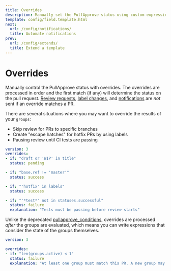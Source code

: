 ```yaml
---
title: Overrides
description: Manually set the PullApprove status using custom expressions.
template: config/field.template.html
next:
  url: /config/notifications/
  title: Automate notifications
prev:
  url: /config/extends/
  title: Extend a template
---
```


# Overrides

Manually control the PullApprove status with overrides.
The overrides are processed in order and the first match (if any) will determine the status on the pull request.
[Review requests](/config/reviews/#request), [label changes](/config/labels/), and [notifications](/config/notifications/) are *not* sent if an override matches a PR.

There are several situations where you may want to override the results of your `groups`:

- Skip review for PRs to specific branches
- Create "escape hatches" for hotfix PRs by using labels
- Pausing review until CI tests are passing

```yaml
version: 3
overrides:
- if: "draft or 'WIP' in title"
  status: pending

- if: "base.ref != 'master'"
  status: success

- if: "'hotfix' in labels"
  status: success

- if: "'*test*' not in statuses.successful"
  status: failure
  explanation: "Tests must be passing before review starts"
```

Unlike the deprecated [pullapprove_conditions](/config/pullapprove-conditions/), overrides are processed *after* the groups are evaluated,
which means you can write expressions that consider the state of the groups themselves.

```yaml
version: 3

overrides:
- if: "len(groups.active) < 1"
  status: failure
  explanation: "At least one group must match this PR. A new group may need to be added to match this kind of PR."
```
